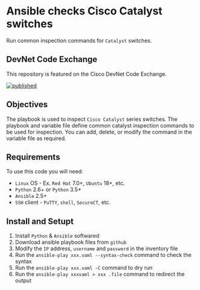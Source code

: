 # Ansible checks Cisco Catalyst switches

Run common inspection commands for `Catalyst` switches.


## DevNet Code Exchange
This repository is featured on the Cisco DevNet Code Exchange.

[![published](https://static.production.devnetcloud.com/codeexchange/assets/images/devnet-published.svg)](https://developer.cisco.com/codeexchange/github/repo/wafersystems/ios-check)



## Objectives
The playbook is used to inspect `Cisco Catalyst` series switches. The playbook and variable file define common catalyst inspection commands to be used for inspection. You can add, delete, or modify the command in the variable file as required.

## Requirements

To use this code you will need:
* `Linux` OS - Ex. `Red Hat` 7.0+, `Ubuntu` 18+, etc.
* `Python` 2.6+ or `Python` 3.5+
* `Ansible` 2.5+
* `SSH` client - `PuTTY`, `shell`,  `SecureCT`, etc.

## Install and Setupt
1. Install `Python` & `Ansible` softwared
2. Download ansible playbook files from `github`
3. Modify the `IP` address, `username` and `password` in the inventory file
4. Run the `ansible-play xxx.vaml --syntax-check` command to check the syntax
5. Run the `ansible-play xxx.vaml -C` command to dry run
6. Run the `ansible-play xxxvaml > xxx .file` command to redirect the output
